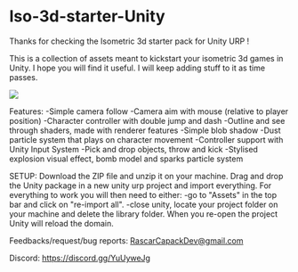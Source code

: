 # Iso-3d-starter-Unity
Thanks for checking the Isometric 3d starter pack for Unity URP !

This is a collection of assets meant to kickstart your isometric 3d games in Unity.
I hope you will find it useful. I will keep adding stuff to it as time passes.

![](https://github.com/RascarCapack/Iso-3d-starter-Unity/blob/main/isoStarterGif2.gif)

Features:
-Simple camera follow
-Camera aim with mouse (relative to player position)
-Character controller with double jump and dash
-Outline and see through shaders, made with renderer features
-Simple blob shadow
-Dust particle system that plays on character movement
-Controller support with Unity Input System
-Pick and drop objects, throw and kick
-Stylised explosion visual effect, bomb model and sparks particle system

SETUP:
  Download the ZIP file and unzip it on your machine.
  Drag and drop the Unity package in a new unity urp project and import everything.
For everything to work you will then need to either:
-go to "Assets" in the top bar and click on "re-import all".
-close unity, locate your project folder on your machine and delete the library folder. When you re-open the project Unity will reload the domain.

Feedbacks/request/bug reports: 
RascarCapackDev@gmail.com

Discord:
https://discord.gg/YuUyweJg
